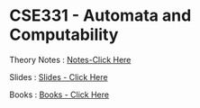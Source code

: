 
# CSE331 - Automata and Computability 


Theory Notes : [Notes-Click Here](https://drive.google.com/drive/u/0/folders/1EQPRSfGacQ_efHE54UU-TlvRZzUc8Ah1)

Slides : [Slides - Click Here](https://drive.google.com/drive/u/0/folders/1l_N8Gna4Tg71jOA7uQMx-GwQUMXScIJk)

Books : [Books - Click Here](https://drive.google.com/drive/u/0/folders/1AwO0K-jLle4bY9M98o3DPszE-J2P7uct)
